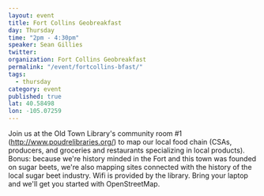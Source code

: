 ```yaml
---
layout: event
title: Fort Collins Geobreakfast	
day: Thursday
time: "2pm - 4:30pm"
speaker: Sean Gillies	
twitter: 
organization: Fort Collins Geobreakfast	
permalink: "/event/fortcollins-bfast/"
tags:
  - thursday
category: event
published: true
lat: 40.58498
lon: -105.07259
---
```


Join us at the Old Town Library's community room #1 (http://www.poudrelibraries.org/) to map our local food chain (CSAs, producers, and groceries and restaurants specializing in local products). Bonus: because we're history minded in the Fort and this town was founded on sugar beets, we're also mapping sites connected with the history of the local sugar beet industry. Wifi is provided by the library. Bring your laptop and we'll get you started with OpenStreetMap.

